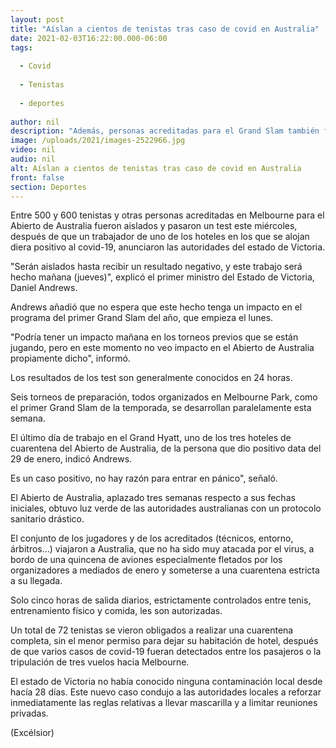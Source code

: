 ```yaml
---
layout: post
title: "Aíslan a cientos de tenistas tras caso de covid en Australia"
date: 2021-02-03T16:22:00.000-06:00
tags:
  
  - Covid
  
  - Tenistas
  
  - deportes
  
author: nil
description: "Además, personas acreditadas para el Grand Slam también fueron aisladas. Se sometieron a un test este día, luego que un trabajador de uno de los hoteles diera positivo a coronavirus"
image: /uploads/2021/images-2522966.jpg
video: nil
audio: nil
alt: Aíslan a cientos de tenistas tras caso de covid en Australia
front: false
section: Deportes
---
```


Entre 500 y 600 tenistas y otras personas acreditadas en Melbourne para el Abierto de Australia fueron aislados y pasaron un test este miércoles, después de que un trabajador de uno de los hoteles en los que se alojan diera positivo al covid-19, anunciaron las autoridades del estado de Victoria.

"Serán aislados hasta recibir un resultado negativo, y este trabajo será hecho mañana (jueves)", explicó el primer ministro del Estado de Victoria, Daniel Andrews.

Andrews añadió que no espera que este hecho tenga un impacto en el programa del primer Grand Slam del año, que empieza el lunes.

"Podría tener un impacto mañana en los torneos previos que se están jugando, pero en este momento no veo impacto en el Abierto de Australia propiamente dicho", informó.

Los resultados de los test son generalmente conocidos en 24 horas.

Seis torneos de preparación, todos organizados en Melbourne Park, como el primer Grand Slam de la temporada, se desarrollan paralelamente esta semana.

El último día de trabajo en el Grand Hyatt, uno de los tres hoteles de cuarentena del Abierto de Australia, de la persona que dio positivo data del 29 de enero, indicó Andrews.

Es un caso positivo, no hay razón para entrar en pánico", señaló.

El Abierto de Australia, aplazado tres semanas respecto a sus fechas iniciales, obtuvo luz verde de las autoridades australianas con un protocolo sanitario drástico.

El conjunto de los jugadores y de los acreditados (técnicos, entorno, árbitros...) viajaron a Australia, que no ha sido muy atacada por el virus, a bordo de una quincena de aviones especialmente fletados por los organizadores a mediados de enero y someterse a una cuarentena estricta a su llegada. 

Solo cinco horas de salida diarios, estrictamente controlados entre tenis, entrenamiento físico y comida, les son autorizadas.

Un total de 72 tenistas se vieron obligados a realizar una cuarentena completa, sin el menor permiso para dejar su habitación de hotel, después de que varios casos de covid-19 fueran detectados entre los pasajeros o la tripulación de tres vuelos hacia Melbourne.

El estado de Victoria no había conocido ninguna contaminación local desde hacía 28 días. Este nuevo caso condujo a las autoridades locales a reforzar inmediatamente las reglas relativas a llevar mascarilla y a limitar reuniones privadas.

(Excélsior)